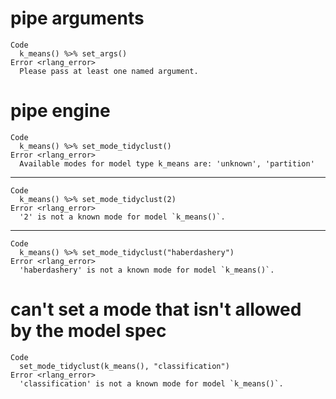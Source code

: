 # pipe arguments

    Code
      k_means() %>% set_args()
    Error <rlang_error>
      Please pass at least one named argument.

# pipe engine

    Code
      k_means() %>% set_mode_tidyclust()
    Error <rlang_error>
      Available modes for model type k_means are: 'unknown', 'partition'

---

    Code
      k_means() %>% set_mode_tidyclust(2)
    Error <rlang_error>
      '2' is not a known mode for model `k_means()`.

---

    Code
      k_means() %>% set_mode_tidyclust("haberdashery")
    Error <rlang_error>
      'haberdashery' is not a known mode for model `k_means()`.

# can't set a mode that isn't allowed by the model spec

    Code
      set_mode_tidyclust(k_means(), "classification")
    Error <rlang_error>
      'classification' is not a known mode for model `k_means()`.

